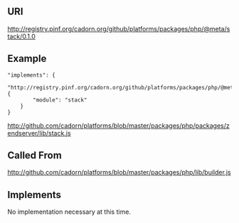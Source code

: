 
URI
---

http://registry.pinf.org/cadorn.org/github/platforms/packages/php/@meta/stack/0.1.0

Example
-------

    "implements": {
        "http://registry.pinf.org/cadorn.org/github/platforms/packages/php/@meta/stack/0.1.0": {
            "module": "stack"
        }
    }

http://github.com/cadorn/platforms/blob/master/packages/php/packages/zendserver/lib/stack.js

Called From
-----------

http://github.com/cadorn/platforms/blob/master/packages/php/lib/builder.js

Implements
----------

No implementation necessary at this time.

